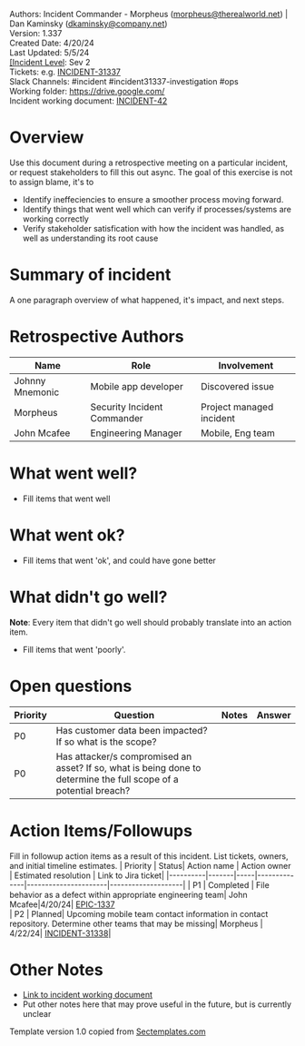 Authors: Incident Commander -  Morpheus (morpheus@therealworld.net) | Dan Kaminsky (dkaminsky@company.net) <br>
Version: 1.337<br>
Created Date: 4/20/24<br>
Last Updated: 5/5/24<br>
<a href="./Incident_response_definitions_and_severity_levels.md">[Incident Level</a>: Sev 2<br> 
Tickets: e.g. [INCIDENT-31337](https://yourjira/INCIDENT-31337)<br> 
Slack Channels: #incident #incident31337-investigation #ops<br> 
Working folder: <a href="https://drive.google.com/">https://drive.google.com/</a><br> 
Incident working document: [INCIDENT-42](https://drive.google.com/?incident-42)<br>

# Overview
Use this document during a retrospective meeting on a particular incident, or request stakeholders to fill this out async. The goal of this exercise is not to assign blame, it's to 
* Identify ineffeciencies to ensure a smoother process moving forward.
* Identify things that went well which can verify if processes/systems are working correctly
* Verify stakeholder satisfication with how the incident was handled, as well as understanding its root cause

# Summary of incident
A one paragraph overview of what happened, it's impact, and next steps. 

# Retrospective Authors
| Name     |  Role    | Involvement                  |
|----------|----------|------------------------------| 
|Johnny Mnemonic | Mobile app developer | Discovered issue|  
|Morpheus| Security Incident Commander | Project managed incident| 
|John Mcafee| Engineering Manager| Mobile, Eng team |


# What went well? 
* Fill items that went well

# What went ok?
* Fill items that went 'ok', and could have gone better

# What didn't go well?
<b>Note</b>: Every item that didn't go well should probably translate into an action item. 
* Fill items that went 'poorly'.


# Open questions
| Priority | Question | Notes | Answer|
|---------|-------|-------|---------|
|P0| Has customer data been impacted? If so what is the scope?| | 
|P0| Has attacker/s compromised an asset? If so, what is being done to determine the full scope of a potential breach? | | 

# Action Items/Followups
Fill in followup action items as a result of this incident. List tickets, owners, and initial timeline estimates. 
| Priority | Status| Action name | Action owner | Estimated resolution | Link to Jira ticket| 
|----------|-------|-----|--------------|----------------------|--------------------|
| P1 | Completed | File behavior as a defect within appropriate engineering team| John Mcafee|4/20/24| [EPIC-1337](https://yourjira/EPIC-1337)  
| P2 | Planned| Upcoming mobile team contact information in contact repository. Determine other teams that may be missing| Morpheus | 4/22/24| [INCIDENT-31338](https://yourjira/INCIDENT-31338)|


# Other Notes
* [Link to incident working document](https://drive.google.com/?incident-31337)</A>
* Put other notes here that may prove useful in the future, but is currently unclear

Template version 1.0 copied from [Sectemplates.com](https://www.sectemplates.com)
